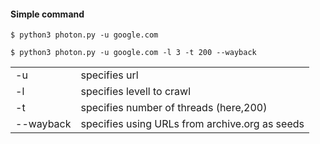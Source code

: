 #### Simple command
```shell
$ python3 photon.py -u google.com
```



```
$ python3 photon.py -u google.com -l 3 -t 200 --wayback
```

|           |                                                |
| --------- | ---------------------------------------------- |
| -u        | specifies url                                  |
| -l        | specifies levell to crawl                      |
| -t        | specifies number of threads (here,200)         |
| --wayback | specifies using URLs from archive.org as seeds |
